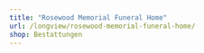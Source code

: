 ```yaml
---
title: "Rosewood Memorial Funeral Home"
url: /longview/rosewood-memorial-funeral-home/
shop: Bestattungen
---
```

